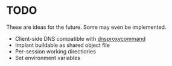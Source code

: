 TODO
====
These are ideas for the future.  Some may even be implemented.

- Client-side DNS compatible with
  [dnsproxycommand](https://github.com/magisterquis/dnsproxycommand)
- Implant buildable as shared object file
- Per-session working directiories
- Set environment variables
